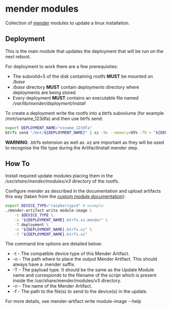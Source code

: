 # mender modules

Collection of [mender](https://mender.io/) modules to update a linux installation.

## Deployment

This is the main module that updates the deployment that will be run on the next reboot.

For deployment to work there are a few prerequisites:
  - The subvolid=5 of the disk containing rootfs __MUST__ be mounted on */base*
  - */base* directory __MUST__ contain *deployments* directory where deployments are being stored
  - Every deployment __MUST__ contains an executable file named */var/lib/mender/deployment/install*

To create a deployment write the rootfs into a btrfs subvolume (for example /mnt/osname_123dfa) and then use btrfs send:

```sh
export DEPLOYMENT_NAME="osname_123dfa"
btrfs send "/mnt/${DEPLOYMENT_NAME}" | xz -9e --memory=95% -T0 > "${DEPLOYMENT_NAME}.btrfs.xz"
```

__WARNING__: .btrfs extension as well as .xz are important as they will be used to recognise the file type
during the ArtifactInstall mender step.

## How To

Install required update modules placing them in the */usr/share/mender/modules/v3* directory of the rootfs.

Configure mender as described in the documentation and upload artifacts this way (taken from the [custom module documentation](https://docs.mender.io/artifact-creation/create-a-custom-update-module)):

```sh
export DEVICE_TYPE="raspberrypi4" # example
./mender-artifact write module-image \
    -t $DEVICE_TYPE \
    -o "${DEPLOYMENT_NAME}.btrfs.xz.mender" \
    -T deployment \
    -n "${DEPLOYMENT_NAME}.btrfs.xz" \
    -f "${DEPLOYMENT_NAME}.btrfs.xz"
```

The command line options are detailed below:

  - -t - The compatible device type of this Mender Artifact.
  - -o - The path where to place the output Mender Artifact. This should always have a .mender suffix.
  - -T - The payload type. It should be the same as the Update Module name and corresponds to the filename of the script which is present inside the /usr/share/mender/modules/v3 directory.
  - -n - The name of the Mender Artifact.
  - -f - The path to the file(s) to send to the device(s) in the update.

For more details, see mender-artifact write module-image --help
